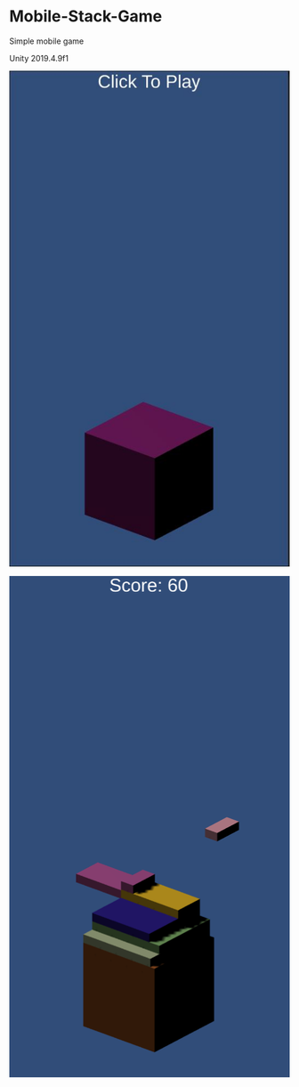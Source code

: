 # Mobile-Stack-Game
Simple mobile game

Unity 2019.4.9f1

![alt text](https://github.com/Miatosz/Mobile-Stack-Game/blob/master/1.JPG?raw=true)

![alt text](https://github.com/Miatosz/Mobile-Stack-Game/blob/master/2.png?raw=true)
